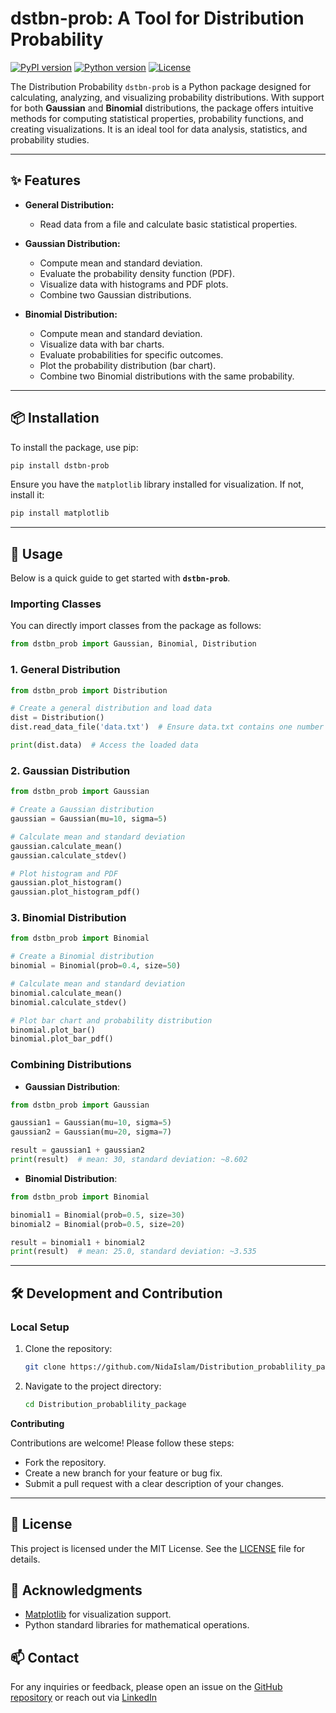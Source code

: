 # dstbn-prob: A Tool for Distribution Probability

[![PyPI version](https://badge.fury.io/py/dstbn-prob.svg)](https://pypi.org/project/dstbn-prob/)  [![Python version](https://img.shields.io/badge/python-3.6%2B-blue)](https://www.python.org/)
[![License](https://img.shields.io/badge/license-MIT-green)](LICENSE)


The Distribution Probability `dstbn-prob` is a Python package designed for calculating, analyzing, and visualizing probability distributions. With support for both **Gaussian** and **Binomial** distributions, the package offers intuitive methods for computing statistical properties, probability functions, and creating visualizations. It is an ideal tool for data analysis, statistics, and probability studies.

---

## ✨ Features
  
- **General Distribution:**
  - Read data from a file and calculate basic statistical properties.
  
- **Gaussian Distribution:**
  - Compute mean and standard deviation.
  - Evaluate the probability density function (PDF).
  - Visualize data with histograms and PDF plots.
  - Combine two Gaussian distributions.

- **Binomial Distribution:**
  - Compute mean and standard deviation.
  - Visualize data with bar charts.
  - Evaluate probabilities for specific outcomes.
  - Plot the probability distribution (bar chart).
  - Combine two Binomial distributions with the same probability.

---

## 📦 Installation

To install the package, use pip:

```bash
pip install dstbn-prob
```
Ensure you have the `matplotlib` library installed for visualization. If not, install it:

```bash
pip install matplotlib
```

---

## 🚀 Usage

Below is a quick guide to get started with **`dstbn-prob`**.


### Importing Classes
You can directly import classes from the package as follows:

```python
from dstbn_prob import Gaussian, Binomial, Distribution
```

### 1. General Distribution

```python
from dstbn_prob import Distribution

# Create a general distribution and load data
dist = Distribution()
dist.read_data_file('data.txt')  # Ensure data.txt contains one number per line

print(dist.data)  # Access the loaded data
```

### 2. Gaussian Distribution

```python
from dstbn_prob import Gaussian

# Create a Gaussian distribution
gaussian = Gaussian(mu=10, sigma=5)

# Calculate mean and standard deviation
gaussian.calculate_mean()
gaussian.calculate_stdev()

# Plot histogram and PDF
gaussian.plot_histogram()
gaussian.plot_histogram_pdf()
```

### 3. Binomial Distribution

```python
from dstbn_prob import Binomial

# Create a Binomial distribution
binomial = Binomial(prob=0.4, size=50)

# Calculate mean and standard deviation
binomial.calculate_mean()
binomial.calculate_stdev()

# Plot bar chart and probability distribution
binomial.plot_bar()
binomial.plot_bar_pdf()
```

### Combining Distributions

- **Gaussian Distribution**:

```python
from dstbn_prob import Gaussian

gaussian1 = Gaussian(mu=10, sigma=5)
gaussian2 = Gaussian(mu=20, sigma=7)

result = gaussian1 + gaussian2
print(result)  # mean: 30, standard deviation: ~8.602
```

- **Binomial Distribution**:

```python
from dstbn_prob import Binomial

binomial1 = Binomial(prob=0.5, size=30)
binomial2 = Binomial(prob=0.5, size=20)

result = binomial1 + binomial2
print(result)  # mean: 25.0, standard deviation: ~3.535
```

---

## 🛠️ Development and Contribution

### Local Setup

1. Clone the repository:

   ```bash
   git clone https://github.com/NidaIslam/Distribution_probablility_package.git
   ```

2. Navigate to the project directory:

   ```bash
   cd Distribution_probablility_package
   ```



**Contributing**

Contributions are welcome! Please follow these steps:

- Fork the repository.
- Create a new branch for your feature or bug fix.
- Submit a pull request with a clear description of your changes.

---

## 📄 License

This project is licensed under the MIT License. See the [LICENSE](dstbn_prob/license.txt) file for details.


## 🌟 Acknowledgments

- [Matplotlib](https://matplotlib.org/) for visualization support.
- Python standard libraries for mathematical operations.



## 📫 Contact

For any inquiries or feedback, please open an issue on the [GitHub repository](https://github.com/NidaIslam/Distribution_probablility_package) or reach out via [LinkedIn](https://www.linkedin.com/in/nidaislam10)


